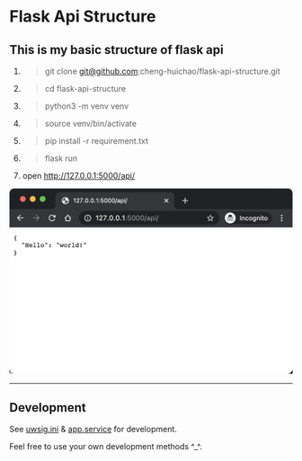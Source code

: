 # Flask Api Structure

## This is my basic structure of flask api

1. > git clone git@github.com:cheng-huichao/flask-api-structure.git

2. > cd flask-api-structure

3. > python3 -m venv venv
    
4. >source venv/bin/activate
    
5. >pip install -r requirement.txt
   
6. > flask run
   
7. open http://127.0.0.1:5000/api/


![api.png](api.png)

---

## Development

 See [uwsig.ini](/uwsgi.ini) & [app.service](/app.service) for development.
 
 Feel free to use your own development methods ^_^.